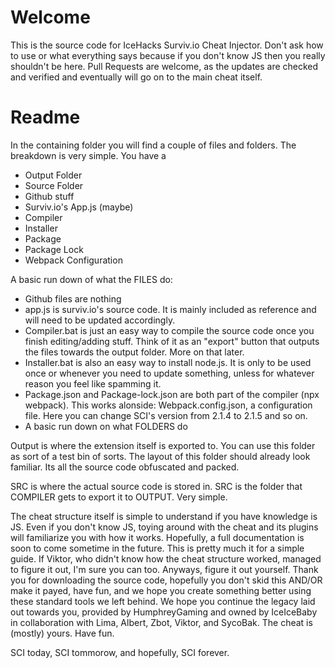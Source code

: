 # Welcome
This is the source code for IceHacks Surviv.io Cheat Injector. Don't ask how to use or what everything says because if you don't know JS then you really shouldn't be here. Pull Requests are welcome, as the updates are checked and verified and eventually will go on to the main cheat itself.

# Readme
In the containing folder you will find a couple of files and folders. The breakdown is very simple. You have a

- Output Folder
- Source Folder
- Github stuff
- Surviv.io's App.js (maybe)
- Compiler
- Installer
- Package
- Package Lock
- Webpack Configuration

A basic run down of what the FILES do:

- Github files are nothing
- app.js is surviv.io's source code. It is mainly included as reference and will need to be updated accordingly.
- Compiler.bat is just an easy way to compile the source code once you finish editing/adding stuff. Think of it as an "export" button that outputs the files towards the output folder. More on that later.
- Installer.bat is also an easy way to install node.js. It is only to be used once or whenever you need to update something, unless for whatever reason you feel like spamming it.
- Package.json and Package-lock.json are both part of the compiler (npx webpack). This works alonside:
Webpack.config.json, a configuration file. Here you can change SCI's version from 2.1.4 to 2.1.5 and so on.
- A basic run down on what FOLDERS do

Output is where the extension itself is exported to. You can use this folder as sort of a test bin of sorts. The layout of this folder should already look familiar. Its all the source code obfuscated and packed.

SRC is where the actual source code is stored in. SRC is the folder that COMPILER gets to export it to OUTPUT. Very simple.

The cheat structure itself is simple to understand if you have knowledge is JS. Even if you don't know JS, toying around with the cheat and its plugins will familiarize you with how it works. Hopefully, a full documentation is soon to come sometime in the future. This is pretty much it for a simple guide. If Viktor, who didn't know how the cheat structure worked, managed to figure it out, I'm sure you can too. Anyways, figure it out yourself. Thank you for downloading the source code, hopefully you don't skid this AND/OR make it payed, have fun, and we hope you create something better using these standard tools we left behind. We hope you continue the legacy laid out towards you, provided by HumphreyGaming and owned by IceIceBaby in collaboration with Lima, Albert, Zbot, Viktor, and SycoBak. The cheat is (mostly) yours. Have fun.

SCI today, SCI tommorow, and hopefully, SCI forever.
